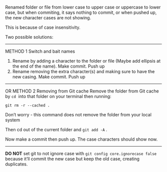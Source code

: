 Renamed folder or file from lower case to upper case or uppercase to lower case, but when commiting, it says nothing to commit, or when pushed up, the new character cases are not showing.

This is because of case insensitivity. 

Two possible solutions:

---

METHOD 1 Switch and bait names
1. Rename by adding a character to the folder or file (Maybe add ellipsis at the end of the name). Make commit. Push up
2. Rename removing the extra character(s) and making sure to have the new casing. Make commit. Push up

---


OR METHOD 2 Removing from Git cache
Remove the folder from Git cache by `cd`  into that folder on your terminal then running:
```
git rm -r --cached .
```

Don’t worry - this command does not remove the folder from your local system

Then cd out of the current folder and `git add -A` .

Now make a commit then push up. The case characters should show now.

---

**DO NOT** set git to not ignore case with `git config core.ignorecase false`  because it’ll commit the new case but keep the old case, creating duplicates.